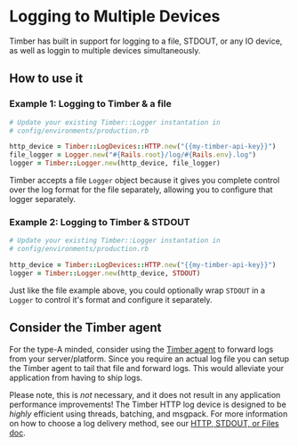 # Logging to Multiple Devices

Timber has built in support for logging to a file, STDOUT, or any IO device, as well as loggin to multiple devices simultaneously.


## How to use it

### Example 1: Logging to Timber & a file

```ruby
# Update your existing Timber::Logger instantation in
# config/environments/production.rb

http_device = Timber::LogDevices::HTTP.new("{{my-timber-api-key}}")
file_logger = Logger.new("#{Rails.root}/log/#{Rails.env}.log")
logger = Timber::Logger.new(http_device, file_logger)
```

Timber accepts a file `Logger` object because it gives you complete control over the log format for the file separately, allowing you to configure that logger separately.

### Example 2: Logging to Timber & STDOUT

```ruby
# Update your existing Timber::Logger instantation in
# config/environments/production.rb

http_device = Timber::LogDevices::HTTP.new("{{my-timber-api-key}}")
logger = Timber::Logger.new(http_device, STDOUT)
```

Just like the file example above, you could optionally wrap `STDOUT` in a `Logger` to control it's format and configure it separately.

## Consider the Timber agent

For the type-A minded, consider using the [Timber agent](/platforms/other/timber-agent) to forward logs from your server/platform. Since you require an actual log file you can setup the Timber agent to tail that file and forward logs. This would alleviate your application from having to ship logs.

Please note, this is _not_ necessary, and it does not result in any application performance improvements! The Timber HTTP log device is designed to be *highly* efficient using threads, batching, and msgpack. For more information on how to choose a log delivery method, see our [HTTP, STDOUT, or Files doc](/guides/http-stdout-or-log-files).
